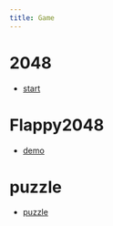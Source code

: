 ```yaml
---
title: Game
---
```



# 2048

- [start](2048)


# Flappy2048

- [demo](Flappy2048)

# puzzle

- [puzzle](puzzle)


